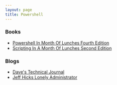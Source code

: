 ```yaml
---
layout: page
title: Powershell
---
```

### Books
- [Powershell In Month Of Lunches Fourth Edition](https://www.manning.com/books/learn-powershell-in-a-month-of-lunches)
- [Scripting In A Month Of Lunches Second Edition](https://www.manning.com/books/learn-powershell-scripting-in-a-month-of-lunches-second-edition)
### Blogs
- [Dave's Technical Journal](https://thedavecarroll.com/)
- [Jeff Hicks Lonely Administrator](https://jdhitsolutions.com/blog/)